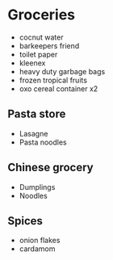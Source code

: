 # Groceries

- cocnut water
- barkeepers friend
- toilet paper
- kleenex
- heavy duty garbage bags
- frozen tropical fruits
- oxo cereal container x2

## Pasta store

- Lasagne
- Pasta noodles

## Chinese grocery

- Dumplings
- Noodles

## Spices

- onion flakes
- cardamom

